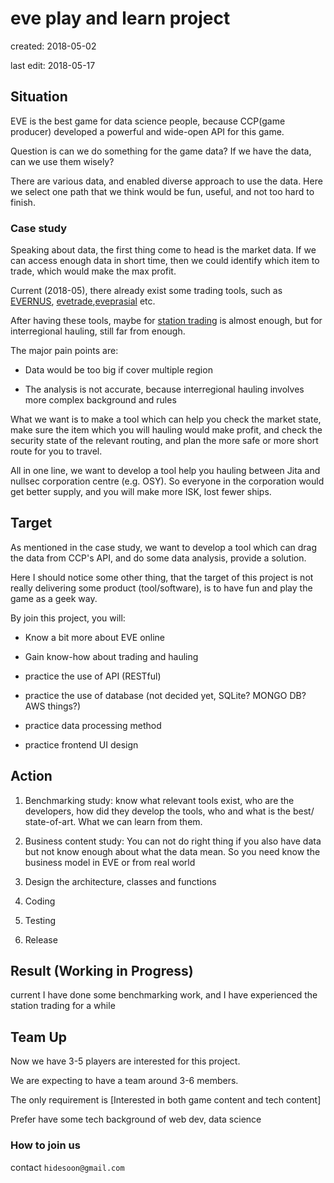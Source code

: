 # eve play and learn project

created: 2018-05-02

last edit: 2018-05-17

## Situation

EVE is the best game for data science people, because CCP(game producer) developed a powerful and wide-open API for this game.

Question is can we do something for the game data?  If we have the data, can we use them wisely?

There are various data, and enabled diverse approach to use the data. Here we select one path that we think would be fun, useful, and not too hard to finish.

### Case study

Speaking about data, the first thing come to head is the market data. If we can access enough data in short time, then we could identify which item to trade, which would make the max profit.

Current (2018-05), there already exist some trading tools, such as [EVERNUS](https://evernus.com/), [evetrade](https://evetrade.space/),[eveprasial](http://evepraisal.com/) etc.

After having these tools, maybe for [station trading](https://wiki.braveineve.com/public/dojo/wiki/station_trading_complete_guide) is almost enough, but for interregional hauling, still far from enough.

The major pain points are:

- Data would be too big if cover multiple region

- The analysis is not accurate, because interregional hauling involves more complex background and rules   

What we want is to make a tool which can help you check the market state, make sure the item which you will hauling would make profit, and check the security state of the relevant routing, and plan the more safe or more short route for you to travel.

All in one line, we want to develop a tool help you hauling between Jita and nullsec corporation centre (e.g. OSY). So everyone in the corporation would get better supply, and you will make more ISK, lost fewer ships.

## Target

As mentioned in the case study, we want to develop a tool which can drag the data from CCP's API, and do some data analysis, provide a solution.

Here I should notice some other thing, that the target of this project is not really delivering some product (tool/software), is to have fun and play the game as a geek way.

By join this project, you will:

- Know a bit more about EVE online

- Gain know-how about trading and hauling

- practice the use of API (RESTful)

- practice the use of database (not decided yet, SQLite? MONGO DB? AWS things?)

- practice data processing method

- practice frontend UI design

## Action

1. Benchmarking study: know what relevant tools exist, who are the developers, how did they develop the tools, who and what is the best/ state-of-art. What we can learn from them.

2. Business content study: You can not do right thing if you also have data but not know enough about what the data mean. So you need know the business model in EVE or from real world

3. Design the architecture, classes and functions

4. Coding

5. Testing

6. Release

## Result (Working in Progress)

current I have done some benchmarking work, and I have experienced the station trading for a while

## Team Up

Now we have 3-5 players are interested for this project.

We are expecting to have a team around 3-6 members.

The only requirement is [Interested in both game content and tech content]

Prefer have some tech background of web dev, data science

### How to join us

contact `hidesoon@gmail.com`
